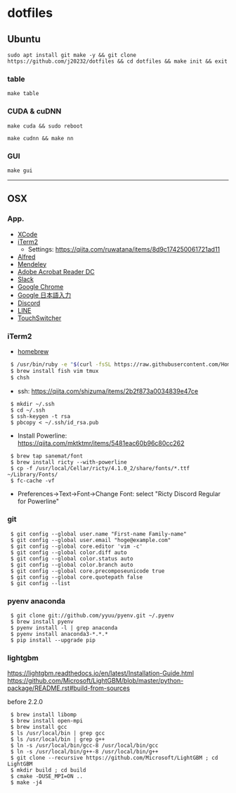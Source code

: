 # dotfiles

## Ubuntu

```
sudo apt install git make -y && git clone https://github.com/j20232/dotfiles && cd dotfiles && make init && exit
```

### table

```
make table
```

### CUDA & cuDNN

```
make cuda && sudo reboot
```

```
make cudnn && make nn
```

### GUI

```
make gui
```

---

## OSX

### App.
- [XCode](https://developer.apple.com/jp/xcode/)
- [iTerm2](https://www.iterm2.com)
  - Settings: https://qiita.com/ruwatana/items/8d9c174250061721ad11
- [Alfred](https://www.alfredapp.com/)
- [Mendeley](https://www.mendeley.com/download-desktop/)
- [Adobe Acrobat Reader DC](https://get.adobe.com/jp/reader/)
- [Slack](https://slack.com/intl/ja-jp/downloads/osx)
- [Google Chrome](https://www.google.com/intl/ja_ALL/chrome/)
- [Google 日本語入力](https://www.google.co.jp/ime/)
- [Discord](https://discordapp.com/)
- [LINE](https://itunes.apple.com/jp/app/line/id443904275?mt=8)
- [TouchSwitcher](https://hazeover.com/touchswitcher.html)

### iTerm2

- [homebrew](https://brew.sh/index_ja)

```bash
 $ /usr/bin/ruby -e "$(curl -fsSL https://raw.githubusercontent.com/Homebrew/install/master/install)"
 $ brew install fish vim tmux
 $ chsh
```

- ssh: https://qiita.com/shizuma/items/2b2f873a0034839e47ce

```fish
 $ mkdir ~/.ssh
 $ cd ~/.ssh
 $ ssh-keygen -t rsa
 $ pbcopy < ~/.ssh/id_rsa.pub
```

- Install Powerline: https://qiita.com/mktktmr/items/5481eac60b96c80cc262

```fish
 $ brew tap sanemat/font
 $ brew install ricty --with-powerline
 $ cp -f /usr/local/Cellar/ricty/4.1.0_2/share/fonts/*.ttf ~/Library/Fonts/
 $ fc-cache -vf
```
- Preferences->Text->Font->Change Font: select "Ricty Discord Regular for Powerline"


### git

```fish
 $ git config --global user.name "First-name Family-name"
 $ git config --global user.email "hoge@example.com"
 $ git config --global core.editor 'vim -c'
 $ git config --global color.diff auto
 $ git config --global color.status auto
 $ git config --global color.branch auto
 $ git config --global core.precomposeunicode true
 $ git config --global core.quotepath false
 $ git config --list
```

### pyenv anaconda

```fish
 $ git clone git://github.com/yyuu/pyenv.git ~/.pyenv
 $ brew install pyenv
 $ pyenv install -l | grep anaconda
 $ pyenv install anaconda3-*.*.*
 $ pip install --upgrade pip
```


### lightgbm
https://lightgbm.readthedocs.io/en/latest/Installation-Guide.html
https://github.com/Microsoft/LightGBM/blob/master/python-package/README.rst#build-from-sources

before 2.2.0

```fish
 $ brew install libomp
 $ brew install open-mpi
 $ brew install gcc
 $ ls /usr/local/bin | grep gcc
 $ ls /usr/local/bin | grep g++
 $ ln -s /usr/local/bin/gcc-8 /usr/local/bin/gcc
 $ ln -s /usr/local/bin/g++-8 /usr/local/bin/g++
 $ git clone --recursive https://github.com/Microsoft/LightGBM ; cd LightGBM
 $ mkdir build ; cd build
 $ cmake -DUSE_MPI=ON ..
 $ make -j4
```
